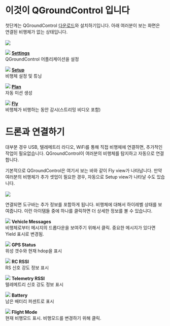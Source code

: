 # 이것이 QGroundControl 입니다
첫단계는 QGroundControl [다운로드](download_and_install.md)와 설치하기입니다. 아래 여러분이 보는 화면은 연결된 비행체가 없는 상태입니다.
<br>
<br>
![](BootToFly.jpg)
<br>

![](SettingsViewButton.jpg) **[Settings](../SettingsView/SettingsView.md)**
<br>QGroundControl 어플리케이션을 설정

![](SetupViewButton.jpg) **[Setup](../SetupView/SetupView.md)**
<br>비행체 설정 및 튜닝

![](PlanViewButton.jpg) **[Plan](../PlanView/PlanView.md)**
<br>자동 미션 생성

![](FlyViewButton.jpg) **[Fly](../FlyView/FlyView.md)**
<br>비행체가 비행하는 동안 감시(스트리밍 비디오 포함)

# 드론과 연결하기
대부분 경우 USB, 텔레메트리 라디오, WiFi를 통해 직접 비행체에 연결하면, 추가적인 작업이 필요없습니다. QGroundControl이 여러분의 비행체를 탐지하고 자동으로 연결합니다.

기본적으로 QGroundControl은 여기서 보는 바와 같이 Fly view가 나타납니다. 만약 여러분의 비행체가 추가 셋업이 필요한 경우, 자동으로 Setup view가 나타날 수도 있습니다.
<br>
<br>
![](ConnectedVehicle.jpg)
<br>

연결되면 도구바는 추가 정보를 포함하게 됩니다. 비행체에 대해서 하이레벨 상태를 보여줍니다. 이런 아이템들 중에 하나를 클릭하면 더 상세한 정보를 볼 수 있습니다.

![](MessageToolbar.jpg) **Vehicle Messages**
<br>비행체로부터 메시지의 드롭다운을 보여주기 위해서 클릭. 중요한 메시지가 있다면 Yield 표시로 변경됨.

![](GPSToolbar.jpg) **GPS Status**
<br>위성 갯수와 현재 hdop을 표시

![](RCToolbar.jpg) **RC RSSI**
<br>RS 신호 강도 정보 표시

![](TelemetryToolbar.jpg) **Telemetry RSSI**
<br>텔레메트리 신호 강도 정보 표시

![](BatteryToolbar.jpg) **Battery**
<br>남은 배터리 퍼센트로 표시

![](FlightModeToolbar.jpg) **Flight Mode**
<br>현재 비행모드 표시. 비행모드를 변경하기 위해 클릭.
